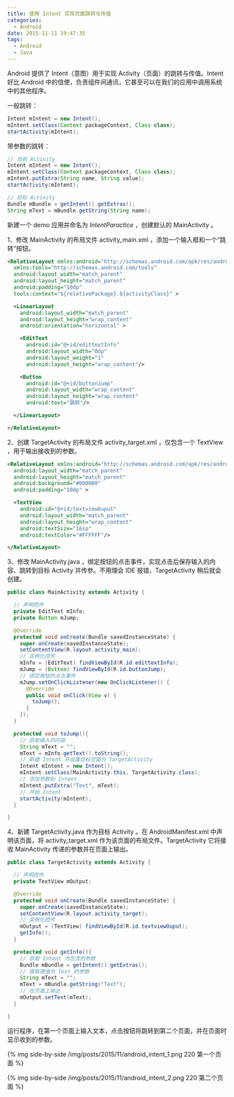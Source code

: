 ```yaml
---
title: 使用 Intent 实现页面跳转与传值
categories:
  - Android
date: 2015-11-11 19:47:35
tags:
  - Android
  - Java
---
```


Android 提供了 Intent（意图）用于实现 Activity（页面）的跳转与传值。Intent 好比 Android 中的信使，负责组件间通讯，它甚至可以在我们的应用中调用系统中的其他程序。

<!-- more -->

一般跳转：

``` java
Intent mIntent = new Intent();
mIntent.setClass(Context packageContext, Class class);
startActivity(mIntent);
```
带参数的跳转：

``` java
// 当前 Activity
Intent mIntent = new Intent();
mIntent.setClass(Context packageContext, Class class);
mIntent.putExtra(String name, String value);
startActivity(mIntent);
```

``` java
// 目标 Activity
Bundle mBundle = getIntent().getExtras();
String mText = mBundle.getString(String name);
```

新建一个 demo 应用并命名为 _IntentParactice_ ，创建默认的 MainActivity 。

1、修改 MainActivity 的布局文件 activity_main.xml ，添加一个输入框和一个“跳转”按钮。

``` xml
<RelativeLayout xmlns:android="http://schemas.android.com/apk/res/android"
  xmlns:tools="http://schemas.android.com/tools"
  android:layout_width="match_parent"
  android:layout_height="match_parent"
  android:padding="10dp"
  tools:context="${relativePackage}.${activityClass}" >

  <LinearLayout
    android:layout_width="match_parent"
    android:layout_height="wrap_content"
    android:orientation="horizontal" >

    <EditText
      android:id="@+id/edittextInfo"
      android:layout_width="0dp"
      android:layout_weight="1"
      android:layout_height="wrap_content"/>

    <Button 
      android:id="@+id/buttonJump"
      android:layout_width="wrap_content"
      android:layout_height="wrap_content"
      android:text="跳转"/>

  </LinearLayout>

</RelativeLayout>
```

2、创建 TargetActivity 的布局文件 activity_target.xml ，仅包含一个 TextView ，用于输出接收到的参数。

``` xml
<RelativeLayout xmlns:android="http://schemas.android.com/apk/res/android"
  android:layout_width="match_parent"
  android:layout_height="match_parent"
  android:background="#000000"
  android:padding="10dp" >

  <TextView
    android:id="@+id/textviewOuput"
    android:layout_width="match_parent"
    android:layout_height="wrap_content"
    android:textSize="16sp"
    android:textColor="#FFFFFF"/>

</RelativeLayout>
```
3、修改 MainActivity.java ，绑定按钮的点击事件，实现点击后保存输入的内容、跳转到目标 Activity 并传参。不用理会 IDE 报错，TargetActivity 稍后就会创建。

``` java
public class MainActivity extends Activity {

  // 声明控件
  private EditText mInfo;
  private Button mJump;

  @Override
  protected void onCreate(Bundle savedInstanceState) {
    super.onCreate(savedInstanceState);
    setContentView(R.layout.activity_main);
    // 实例化控件
    mInfo = (EditText) findViewById(R.id.edittextInfo);
    mJump = (Button) findViewById(R.id.buttonJump);
    // 绑定按钮的点击事件
    mJump.setOnClickListener(new OnClickListener() {
      @Override
      public void onClick(View v) {
        toJump();
      }
    });
  }

  protected void toJump(){
    // 获取输入的内容
    String mText = "";
    mText = mInfo.getText().toString();
    // 新建 Intent 并设置目标页面为 TargetActivity
    Intent mIntent = new Intent();
    mIntent.setClass(MainActivity.this, TargetActivity.class);
    // 添加参数到 Intent
    mIntent.putExtra("Text", mText);
    // 开始 Intent
    startActivity(mIntent);
  }

}
```

4、新建 TargetActivity.java 作为目标 Activity 。在 AndroidManifest.xml 中声明该页面，将 activity_target.xml 作为该页面的布局文件。TargetActivity 它将接收 MainActivity 传递的参数并在页面上输出。

``` java
public class TargetActivity extends Activity {

  // 声明控件
  private TextView mOutput;

  @Override
  protected void onCreate(Bundle savedInstanceState) {
    super.onCreate(savedInstanceState);
    setContentView(R.layout.activity_target);
    // 实例化控件
    mOutput = (TextView) findViewById(R.id.textviewOuput);
    getInfo();
  }

  protected void getInfo(){
    // 获取 Intent 内包含的参数
    Bundle mBundle = getIntent().getExtras();
    // 提取键值为 Text 的参数
    String mText = "";
    mText = mBundle.getString("Text");
    // 在页面上输出
    mOutput.setText(mText);
  }

}
```
 

运行程序，在第一个页面上输入文本，点击按钮将跳转到第二个页面，并在页面时显示收到的参数。

{% img side-by-side /img/posts/2015/11/android_intent_1.png 220 第一个页面 %}

{% img side-by-side /img/posts/2015/11/android_intent_2.png 220 第二个页面 %}